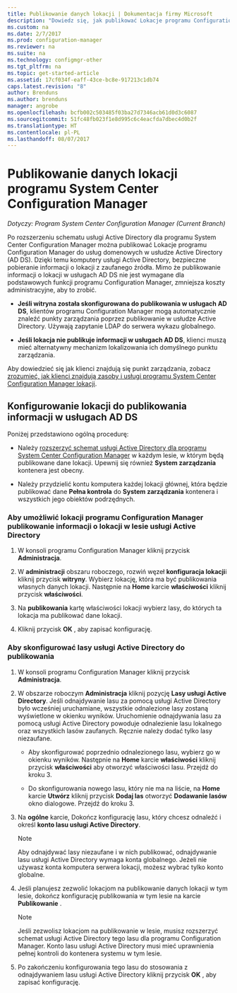```yaml
---
title: Publikowanie danych lokacji | Dokumentacja firmy Microsoft
description: "Dowiedz się, jak publikować Lokacje programu Configuration Manager w usługach domenowych w usłudze Active Directory."
ms.custom: na
ms.date: 2/7/2017
ms.prod: configuration-manager
ms.reviewer: na
ms.suite: na
ms.technology: configmgr-other
ms.tgt_pltfrm: na
ms.topic: get-started-article
ms.assetid: 17cf034f-eaff-43ce-bc8e-917213c1db74
caps.latest.revision: "8"
author: Brenduns
ms.author: brenduns
manager: angrobe
ms.openlocfilehash: bcfb002c503485f03ba27d7346acb61d0d3c6087
ms.sourcegitcommit: 51fc48fb023f1e8d995c6c4eacfda7dbec4d0b2f
ms.translationtype: HT
ms.contentlocale: pl-PL
ms.lasthandoff: 08/07/2017
---
```

# <a name="publish-site-data-for-system-center-configuration-manager"></a>Publikowanie danych lokacji programu System Center Configuration Manager

*Dotyczy: Program System Center Configuration Manager (Current Branch)*

Po rozszerzeniu schematu usługi Active Directory dla programu System Center Configuration Manager można publikować Lokacje programu Configuration Manager do usług domenowych w usłudze Active Directory (AD DS). Dzięki temu komputery usługi Active Directory, bezpieczne pobieranie informacji o lokacji z zaufanego źródła. Mimo że publikowanie informacji o lokacji w usługach AD DS nie jest wymagane dla podstawowych funkcji programu Configuration Manager, zmniejsza koszty administracyjne, aby to zrobić.  

-   **Jeśli witryna została skonfigurowana do publikowania w usługach AD DS**, klientów programu Configuration Manager mogą automatycznie znaleźć punkty zarządzania poprzez publikowanie w usłudze Active Directory. Używają zapytanie LDAP do serwera wykazu globalnego.  

-   **Jeśli lokacja nie publikuje informacji w usługach AD DS**, klienci muszą mieć alternatywny mechanizm lokalizowania ich domyślnego punktu zarządzania.  

Aby dowiedzieć się jak klienci znajdują się punkt zarządzania, zobacz [zrozumieć, jak klienci znajdują zasoby i usługi programu System Center Configuration Manager lokacji](../../../../core/plan-design/hierarchy/understand-how-clients-find-site-resources-and-services.md).  

## <a name="configure-sites-to-publish-to-ad-ds"></a>Konfigurowanie lokacji do publikowania informacji w usługach AD DS  
 Poniżej przedstawiono ogólną procedurę:  

-   Należy [rozszerzyć schemat usługi Active Directory dla programu System Center Configuration Manager](../../../../core/plan-design/network/extend-the-active-directory-schema.md) w każdym lesie, w którym będą publikowane dane lokacji. Upewnij się również **System zarządzania** kontenera jest obecny.  

-   Należy przydzielić kontu komputera każdej lokacji głównej, która będzie publikować dane **Pełna kontrola** do **System zarządzania** kontenera i wszystkich jego obiektów podrzędnych.  

### <a name="to-enable-a-configuration-manager-site-to-publish-site-information-to-active-directory-forest"></a>Aby umożliwić lokacji programu Configuration Manager publikowanie informacji o lokacji w lesie usługi Active Directory

1.  W konsoli programu Configuration Manager kliknij przycisk **Administracja**.  

2.  W **administracji** obszaru roboczego, rozwiń węzeł **konfiguracja lokacji**i kliknij przycisk **witryny**. Wybierz lokację, która ma być publikowania własnych danych lokacji. Następnie na **Home** karcie **właściwości** kliknij przycisk **właściwości**.  

3.  Na **publikowania** kartę właściwości lokacji wybierz lasy, do których ta lokacja ma publikować dane lokacji.  

4.  Kliknij przycisk **OK** , aby zapisać konfigurację.  

### <a name="to-set-up-active-directory-forests-for-publishing"></a>Aby skonfigurować lasy usługi Active Directory do publikowania  

1.  W konsoli programu Configuration Manager kliknij przycisk **Administracja**.  

2.  W obszarze roboczym **Administracja** kliknij pozycję **Lasy usługi Active Directory**. Jeśli odnajdywanie lasu za pomocą usługi Active Directory było wcześniej uruchamiane, wszystkie odnalezione lasy zostaną wyświetlone w okienku wyników. Uruchomienie odnajdywania lasu za pomocą usługi Active Directory powoduje odnalezienie lasu lokalnego oraz wszystkich lasów zaufanych. Ręcznie należy dodać tylko lasy niezaufane.  

    -   Aby skonfigurować poprzednio odnalezionego lasu, wybierz go w okienku wyników. Następnie na **Home** karcie **właściwości** kliknij przycisk **właściwości** aby otworzyć właściwości lasu. Przejdź do kroku 3.  

    -   Do skonfigurowania nowego lasu, który nie ma na liście, na **Home** karcie **Utwórz** kliknij przycisk **Dodaj las** otworzyć **Dodawanie lasów** okno dialogowe. Przejdź do kroku 3.  

3.  Na **ogólne** karcie, Dokończ konfigurację lasu, który chcesz odnaleźć i określ **konto lasu usługi Active Directory**.  

    > [!NOTE]  
    >  Aby odnajdywać lasy niezaufane i w nich publikować, odnajdywanie lasu usługi Active Directory wymaga konta globalnego. Jeżeli nie używasz konta komputera serwera lokacji, możesz wybrać tylko konto globalne.  

4.  Jeśli planujesz zezwolić lokacjom na publikowanie danych lokacji w tym lesie, dokończ konfigurację publikowania w tym lesie na karcie **Publikowanie** .  

    > [!NOTE]  
    >  Jeśli zezwolisz lokacjom na publikowanie w lesie, musisz rozszerzyć schemat usługi Active Directory tego lasu dla programu Configuration Manager. Konto lasu usługi Active Directory musi mieć uprawnienia pełnej kontroli do kontenera systemu w tym lesie.  

5.  Po zakończeniu konfigurowania tego lasu do stosowania z odnajdywaniem lasu usługi Active Directory kliknij przycisk **OK** , aby zapisać konfigurację.  
